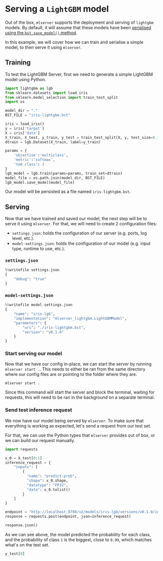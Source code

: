 # Serving a `LightGBM` model
Out of the box, `mlserver` supports the deployment and serving of `lightgbm` models.
By default, it will assume that these models have been [serialised using the `bst.save_model()` method](https://lightgbm.readthedocs.io/en/latest/pythonapi/lightgbm.Booster.html).

In this example, we will cover how we can train and serialise a simple model, to then serve it using `mlserver`.

## Training

To test the LightGBM Server, first we need to generate a simple LightGBM model using Python. 


```python
import lightgbm as lgb
from sklearn.datasets import load_iris
from sklearn.model_selection import train_test_split
import os

model_dir = "."
BST_FILE = "iris-lightgbm.bst"

iris = load_iris()
y = iris['target']
X = iris['data']
X_train, X_test, y_train, y_test = train_test_split(X, y, test_size=0.1)
dtrain = lgb.Dataset(X_train, label=y_train)

params = {
    'objective':'multiclass', 
    'metric':'softmax',
    'num_class': 3
}
lgb_model = lgb.train(params=params, train_set=dtrain)
model_file = os.path.join(model_dir, BST_FILE)
lgb_model.save_model(model_file)
```

Our model will be persisted as a file named `iris-lightgbm.bst`.

## Serving

Now that we have trained and saved our model, the next step will be to serve it using `mlserver`. 
For that, we will need to create 2 configuration files: 

- `settings.json`: holds the configuration of our server (e.g. ports, log level, etc.).
- `model-settings.json`: holds the configuration of our model (e.g. input type, runtime to use, etc.).

### `settings.json`


```python
%%writefile settings.json
{
    "debug": "true"
}
```

### `model-settings.json`


```python
%%writefile model-settings.json
{
    "name": "iris-lgb",
    "implementation": "mlserver_lightgbm.LightGBMModel",
    "parameters": {
        "uri": "./iris-lightgbm.bst",
        "version": "v0.1.0"
    }
}
```

### Start serving our model

Now that we have our config in-place, we can start the server by running `mlserver start .`. This needs to either be ran from the same directory where our config files are or pointing to the folder where they are.

```shell
mlserver start .
```

Since this command will start the server and block the terminal, waiting for requests, this will need to be ran in the background on a separate terminal.

### Send test inference request

We now have our model being served by `mlserver`.
To make sure that everything is working as expected, let's send a request from our test set.

For that, we can use the Python types that `mlserver` provides out of box, or we can build our request manually.


```python
import requests

x_0 = X_test[0:1]
inference_request = {
    "inputs": [
        {
          "name": "predict-prob",
          "shape": x_0.shape,
          "datatype": "FP32",
          "data": x_0.tolist()
        }
    ]
}

endpoint = "http://localhost:8788/v2/models/iris-lgb/versions/v0.1.0/infer"
response = requests.post(endpoint, json=inference_request)

response.json()
```

As we can see above, the model predicted the probability for each class, and the probability of class `1` is the biggest, close to `0.99`, which matches what's on the test set.


```python
y_test[0]
```


```python

```
